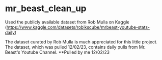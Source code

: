 # mr_beast_clean_up
Used the publicly available dataset from Rob Mulla on Kaggle (https://www.kaggle.com/datasets/robikscube/mrbeast-youtube-stats-daily)

The dataset curated by Rob Mulla is much appreciated for this little project. The dataset, which was pulled 12/02/23, contains daily pulls from Mr. Beast's Youtube Channel.
**Pulled by me 12/02/23
